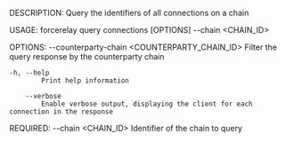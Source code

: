 DESCRIPTION:
Query the identifiers of all connections on a chain

USAGE:
    forcerelay query connections [OPTIONS] --chain <CHAIN_ID>

OPTIONS:
        --counterparty-chain <COUNTERPARTY_CHAIN_ID>
            Filter the query response by the counterparty chain

    -h, --help
            Print help information

        --verbose
            Enable verbose output, displaying the client for each connection in the response

REQUIRED:
        --chain <CHAIN_ID>    Identifier of the chain to query
